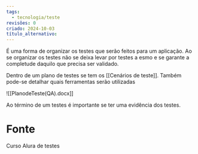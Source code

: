 ```yaml
---
tags:
  - tecnologia/teste
revisões: 0
criado: 2024-10-03
título_alternativo:
---
```

É uma forma de organizar os testes que serão feitos para um aplicação. Ao se organizar os testes não se deixa levar por testes a esmo e se garante a completude daquilo que precisa ser validado.

Dentro de um plano de testes se tem os [[Cenários de teste]]. Também pode-se detalhar quais ferramentas serão utilizadas

![[PlanodeTeste(QA).docx]]

Ao término de um testes é importante se ter uma evidência dos testes.
# Fonte
Curso Alura de testes